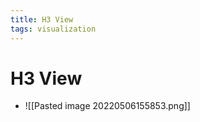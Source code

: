 ```yaml
---
title: H3 View
tags: visualization
---
```


# H3 View
- ![[Pasted image 20220506155853.png]]
























